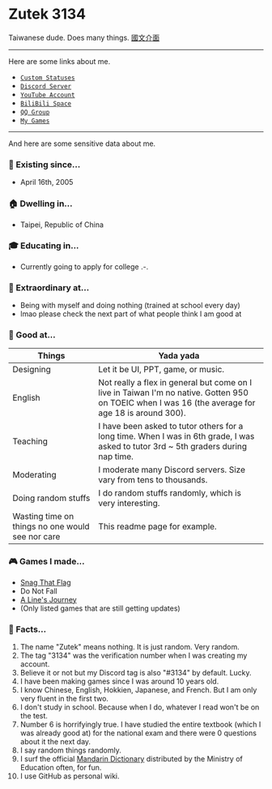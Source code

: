 # Zutek 3134
Taiwanese dude. Does many things. [國文介面](https://github.com/ZutekDL/ZutekDL/blob/main/國文介面.md)

---

Here are some links about me.

- [`Custom Statuses`](https://github.com/ZutekDL/ZutekDL/blob/main/Stuffs/Custatus.md)
- [`Discord Server`](http://discord.gg/2c6Hjcm)
- [`YouTube Account`](https://www.youtube.com/@Zutek3134)
- [`BiliBili Space`](https://b23.tv/dEVgLYW)
- [`QQ Group`](https://jq.qq.com/?wv=1027&k=yrUyqeAB)
- [`My Games`](#-games-i-made)

---

And here are some sensitive data about me.

### 🎂 Existing since...
- April 16th, 2005

### 🏠 Dwelling in...
- Taipei, Republic of China

### 🎓 Educating in...
- Currently going to apply for college .-.

### 🦾 Extraordinary at...
- Being with myself and doing nothing (trained at school every day)
- lmao please check the next part of what people think I am good at

### 💪 Good at...
| Things | Yada yada |
| --- | --- |
| Designing | Let it be UI, PPT, game, or music. |
| English | Not really a flex in general but come on I live in Taiwan I'm no native. Gotten 950 on TOEIC when I was 16 (the average for age 18 is around 300). |
| Teaching | I have been asked to tutor others for a long time. When I was in 6th grade, I was asked to tutor 3rd ~ 5th graders during nap time. |
| Moderating | I moderate many Discord servers. Size vary from tens to thousands. |
| Doing random stuffs | I do random stuffs randomly, which is very interesting. |
| Wasting time on things no one would see nor care | This readme page for example. |

### 🎮 Games I made...
- [Snag That Flag](https://github.com/ZutekDL/Snag-That-Flag)
- Do Not Fall
- [A Line's Journey](https://github.com/ZutekDL/A-Lines-Journey)
- (Only listed games that are still getting updates)

### 📝 Facts...
1. The name "Zutek" means nothing. It is just random. Very random.
2. The tag "3134" was the verification number when I was creating my account.
3. Believe it or not but my Discord tag is also "#3134" by default. Lucky.
4. I have been making games since I was around 10 years old.
5. I know Chinese, English, Hokkien, Japanese, and French. But I am only very fluent in the first two.
6. I don't study in school. Because when I do, whatever I read won't be on the test.
7. Number 6 is horrifyingly true. I have studied the entire textbook (which I was already good at) for the national exam and there were 0 questions about it the next day.
8. I say random things randomly.
9. I surf the official [Mandarin Dictionary](https://dict.revised.moe.edu.tw/index.jsp) distributed by the Ministry of Education often, for fun.
10. I use GitHub as personal wiki.